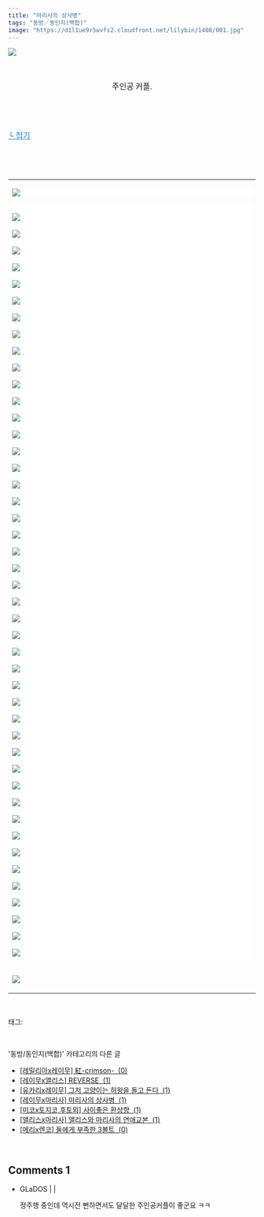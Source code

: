 ```yaml
---
title: "마리사의 상사병"
tags: "동방／동인지(백합)"
image: "https://d1l1ue9r5wvfs2.cloudfront.net/lilybin/1408/001.jpg"
---
```

<div class="article">
<div class="area_view">
<p><img src="{{ site.imgserver9 }}/lilybin/1408/001.jpg"/><span style="font-family:굴림; font-size:12pt"> 
</span></p><p> 
 </p><p style="text-align: center"><span style="font-family:굴림; font-size:12pt">주인공 커플.
</span></p><p style="text-align: center"> 
 </p><p> 
 </p><p><a href="http://blog.naver.com/PostView.nhn?blogId=cjb0236&amp;logNo=150160851547&amp;parentCategoryNo=&amp;categoryNo=41&amp;viewDate=&amp;isShowPopularPosts=false&amp;from=postView"><span style="color:#0482d6; font-family:굴림; font-size:12pt; text-decoration:underline">└ 접기</span></a><span style="font-family:굴림; font-size:12pt">
</span></p><p> 
 </p><p> 
 </p><div><table border="0" style="border-collapse:collapse"><colgroup><col style="width:1074px"/></colgroup><tbody valign="top"><tr><td valign="middle"><p style="text-align: justify; background: white"><img src="{{ site.imgserver9 }}/lilybin/1408/002.jpg"/><span style="color:#557a74; font-family:Times New Roman; font-size:9pt">
</span></p><p style="text-align: justify; background: white"><span style="color:#557a74; font-family:Times New Roman"><br/><img src="{{ site.imgserver9 }}/lilybin/1408/003.jpg"/><br/><br/><img src="{{ site.imgserver9 }}/lilybin/1408/004.jpg"/><br/><br/><img src="{{ site.imgserver9 }}/lilybin/1408/005.jpg"/><br/><br/><img src="{{ site.imgserver9 }}/lilybin/1408/006.jpg"/><br/><br/><img src="{{ site.imgserver9 }}/lilybin/1408/007.jpg"/><br/><br/><img src="{{ site.imgserver9 }}/lilybin/1408/008.jpg"/><br/><br/><img src="{{ site.imgserver9 }}/lilybin/1408/009.jpg"/><br/><br/><img src="{{ site.imgserver9 }}/lilybin/1408/010.jpg"/><br/><br/><img src="{{ site.imgserver9 }}/lilybin/1408/011.jpg"/><br/><br/><img src="{{ site.imgserver9 }}/lilybin/1408/012.jpg"/><br/><br/><img src="{{ site.imgserver9 }}/lilybin/1408/013.jpg"/><br/><br/><img src="{{ site.imgserver9 }}/lilybin/1408/014.jpg"/><br/><br/><img src="{{ site.imgserver9 }}/lilybin/1408/015.jpg"/><br/><br/><img src="{{ site.imgserver9 }}/lilybin/1408/016.jpg"/><br/><br/><img src="{{ site.imgserver9 }}/lilybin/1408/017.jpg"/><br/><br/><img src="{{ site.imgserver9 }}/lilybin/1408/018.jpg"/><br/><br/><img src="{{ site.imgserver9 }}/lilybin/1408/019.jpg"/><br/><br/><img src="{{ site.imgserver9 }}/lilybin/1408/020.jpg"/><br/><br/><img src="{{ site.imgserver9 }}/lilybin/1408/021.jpg"/><br/><br/><img src="{{ site.imgserver9 }}/lilybin/1408/022.jpg"/><br/><br/><img src="{{ site.imgserver9 }}/lilybin/1408/023.jpg"/><br/><br/><img src="{{ site.imgserver9 }}/lilybin/1408/024.jpg"/><br/><br/><img src="{{ site.imgserver9 }}/lilybin/1408/025.jpg"/><br/><br/><img src="{{ site.imgserver9 }}/lilybin/1408/026.jpg"/><br/><br/><img src="{{ site.imgserver9 }}/lilybin/1408/027.jpg"/><br/><br/><img src="{{ site.imgserver9 }}/lilybin/1408/028.jpg"/><br/><br/><img src="{{ site.imgserver9 }}/lilybin/1408/029.jpg"/><br/><br/><img src="{{ site.imgserver9 }}/lilybin/1408/030.jpg"/><br/><br/><img src="{{ site.imgserver9 }}/lilybin/1408/031.jpg"/><br/><br/><img src="{{ site.imgserver9 }}/lilybin/1408/032.jpg"/><br/><br/><img src="{{ site.imgserver9 }}/lilybin/1408/033.jpg"/><br/><br/><img src="{{ site.imgserver9 }}/lilybin/1408/034.jpg"/><br/><br/><img src="{{ site.imgserver9 }}/lilybin/1408/035.jpg"/><br/><br/><img src="{{ site.imgserver9 }}/lilybin/1408/036.jpg"/><br/><br/><img src="{{ site.imgserver9 }}/lilybin/1408/037.jpg"/><br/><br/><img src="{{ site.imgserver9 }}/lilybin/1408/038.jpg"/><br/><br/><img src="{{ site.imgserver9 }}/lilybin/1408/039.jpg"/><br/><br/><img src="{{ site.imgserver9 }}/lilybin/1408/040.jpg"/><br/><br/><img src="{{ site.imgserver9 }}/lilybin/1408/041.jpg"/><br/><br/><img src="{{ site.imgserver9 }}/lilybin/1408/042.jpg"/><br/><br/><img src="{{ site.imgserver9 }}/lilybin/1408/043.jpg"/><br/><br/><img src="{{ site.imgserver9 }}/lilybin/1408/044.jpg"/><br/><br/><img src="{{ site.imgserver9 }}/lilybin/1408/045.jpg"/><br/><br/><img src="{{ site.imgserver9 }}/lilybin/1408/046.jpg"/><br/><br/><img src="{{ site.imgserver9 }}/lilybin/1408/047.jpg"/> 
</span></p><p style="text-align: justify"><span style="color:#557a74; font-family:Times New Roman"><br/><img src="{{ site.imgserver9 }}/lilybin/1408/048.jpg"/></span></p></td></tr></tbody></table></div>
</div></div><br/>
<div class="tagTrail">
<p>태그: </p>
<ul>
</ul>
</div><br/>
<div class="another">
<p>'동방/동인지(백합)' 카테고리의 다른 글</p>
<ul>
<li><a href="/lilybin_1411">
[레밀리아x레이무] 紅-crimson-  (0)
</a></li>
<li><a href="/lilybin_1410">
[레이무x앨리스] REVERSE  (1)
</a></li>
<li><a href="/lilybin_1409">
[유카리x레이무] 그저 고양이는 허왕을 돌고 돈다  (1)
</a></li>
<li><a href="/lilybin_1408">
[레이무x마리사] 마리사의 상사병  (1)
</a></li>
<li><a href="/lilybin_1407">
[미코x토지코,후토외] 사이좋은 환상향  (1)
</a></li>
<li><a href="/lilybin_1406">
[앨리스x마리사] 앨리스와 마리사의 연애교본  (1)
</a></li>
<li><a href="/lilybin_1405">
[메리x렌코] 둘에게 부족한 3볼트  (0)
</a></li>
</ul>
</div><br/>
<div class="comment">
<h2 class="bold">Comments <span id="commentCount1408">1</span></h2>
<div style="clear:both;">
<div id="entry1408Comment" style="display:block">
<ul class="list_reply">
<li class="rp_general" id="comment13152069">
<div class="post-comment">
<div>
<span>
<i class="fa fa-user"></i>GLaDOS |
                                |
                               
</span>
<p>정주행 중인데 역시전 뻔하면서도 달달한 주인공커플이 좋군요 ㅋㅋ</p>

</div>
</div>
</li>
</ul>
</div>
</div>
</div><br/>
<br/>
<p id="refer"></p>
<br/>

